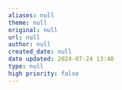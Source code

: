 ```yaml
---
aliases: null
theme: null
original: null
url: null
author: null
created_date: null
date updated: 2024-07-24 13:48
type: null
high priority: false
---
```

